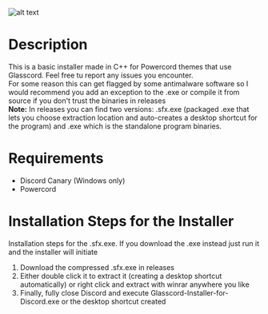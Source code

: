 ![alt text](https://i.imgur.com/WOKvSg3.png)
# Description
This is a basic installer made in C++ for Powercord themes that use Glasscord. Feel free tu report any issues you encounter.  
For some reason this can get flagged by some antimalware software so I would recommend you add an exception to the .exe or compile it from source if you don't trust the binaries in releases  
**Note:** In releases you can find two versions: .sfx.exe (packaged .exe that lets you choose extraction location and auto-creates a desktop shortcut for the program) and .exe which is the standalone program binaries.  
# Requirements
* Discord Canary (Windows only)
* Powercord

# Installation Steps for the Installer
Installation steps for the .sfx.exe. If you download the .exe instead just run it and the installer will initiate
1. Download the compressed .sfx.exe in releases
2. Either double click it to extract it (creating a desktop shortcut automatically) or right click and extract with winrar anywhere you like
3. Finally, fully close Discord and execute Glasscord-Installer-for-Discord.exe or the desktop shortcut created
